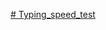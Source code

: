 [# Typing_speed_test](https://socialify.git.ci/Raaaghavagrawal/Rapid_keys-Typing-speed-test-/image?font=Rokkitt&language=1&name=1&owner=1&pattern=Diagonal+Stripes&stargazers=1&theme=Dark)
